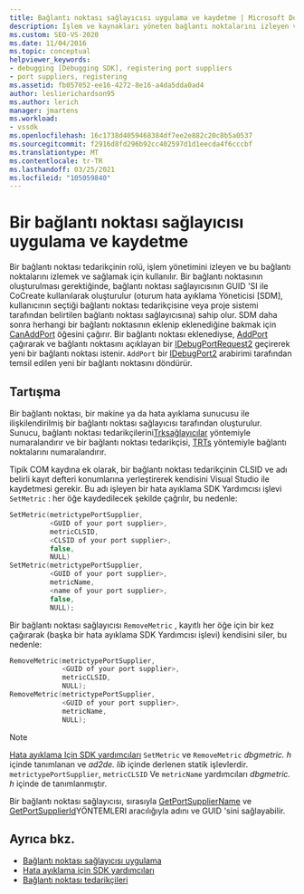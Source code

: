 ```yaml
---
title: Bağlantı noktası sağlayıcısı uygulama ve kaydetme | Microsoft Docs
description: İşlem ve kaynakları yöneten bağlantı noktalarını izleyen ve sağlayan bağlantı noktası tedarikçilerini uygulamayı ve kaydetmeyi öğrenin.
ms.custom: SEO-VS-2020
ms.date: 11/04/2016
ms.topic: conceptual
helpviewer_keywords:
- debugging [Debugging SDK], registering port suppliers
- port suppliers, registering
ms.assetid: fb057052-ee16-4272-8e16-a4da5dda0ad4
author: leslierichardson95
ms.author: lerich
manager: jmartens
ms.workload:
- vssdk
ms.openlocfilehash: 16c1738d4059468384df7ee2e882c20c8b5a0537
ms.sourcegitcommit: f2916d8fd296b92cc402597d1d1eecda4f6cccbf
ms.translationtype: MT
ms.contentlocale: tr-TR
ms.lasthandoff: 03/25/2021
ms.locfileid: "105059840"
---
```

# <a name="implement-and-register-a-port-supplier"></a>Bir bağlantı noktası sağlayıcısı uygulama ve kaydetme
Bir bağlantı noktası tedarikçinin rolü, işlem yönetimini izleyen ve bu bağlantı noktalarını izlemek ve sağlamak için kullanılır. Bir bağlantı noktasının oluşturulması gerektiğinde, bağlantı noktası sağlayıcısının GUID 'SI ile CoCreate kullanılarak oluşturulur (oturum hata ayıklama Yöneticisi [SDM], kullanıcının seçtiği bağlantı noktası tedarikçisine veya proje sistemi tarafından belirtilen bağlantı noktası sağlayıcısına) sahip olur. SDM daha sonra herhangi bir bağlantı noktasının eklenip eklenediğine bakmak için [CanAddPort](../../extensibility/debugger/reference/idebugportsupplier2-canaddport.md) öğesini çağırır. Bir bağlantı noktası eklenediyse, [AddPort](../../extensibility/debugger/reference/idebugportsupplier2-addport.md) çağırarak ve bağlantı noktasını açıklayan bir [IDebugPortRequest2](../../extensibility/debugger/reference/idebugportrequest2.md) geçirerek yeni bir bağlantı noktası istenir. `AddPort` bir [IDebugPort2](../../extensibility/debugger/reference/idebugport2.md) arabirimi tarafından temsil edilen yeni bir bağlantı noktasını döndürür.

## <a name="discussion"></a>Tartışma
 Bir bağlantı noktası, bir makine ya da hata ayıklama sunucusu ile ilişkilendirilmiş bir bağlantı noktası sağlayıcısı tarafından oluşturulur. Sunucu, bağlantı noktası tedarikçilerini[Trksağlayıcılar](../../extensibility/debugger/reference/idebugcoreserver2-enumportsuppliers.md) yöntemiyle numaralandırır ve bir bağlantı noktası tedarikçisi, [TRTs](../../extensibility/debugger/reference/idebugportsupplier2-enumports.md) yöntemiyle bağlantı noktalarını numaralandırır.

 Tipik COM kaydına ek olarak, bir bağlantı noktası tedarikçinin CLSID ve adı belirli kayıt defteri konumlarına yerleştirerek kendisini Visual Studio ile kaydetmesi gerekir. Bu adı işleyen bir hata ayıklama SDK Yardımcısı işlevi `SetMetric` : her öğe kaydedilecek şekilde çağrılır, bu nedenle:

```cpp
SetMetric(metrictypePortSupplier,
          <GUID of your port supplier>,
          metricCLSID,
          <CLSID of your port supplier>,
          false,
          NULL)
SetMetric(metrictypePortSupplier,
          <GUID of your port supplier>,
          metricName,
          <name of your port supplier>,
          false,
          NULL);
```

 Bir bağlantı noktası sağlayıcısı `RemoveMetric` , kayıtlı her öğe için bir kez çağırarak (başka bir hata ayıklama SDK Yardımcısı işlevi) kendisini siler, bu nedenle:

```cpp
RemoveMetric(metrictypePortSupplier,
             <GUID of your port supplier>,
             metricCLSID,
             NULL);
RemoveMetric(metrictypePortSupplier,
             <GUID of your port supplier>,
             metricName,
             NULL);
```

> [!NOTE]
> [Hata ayıklama Için SDK yardımcıları](../../extensibility/debugger/reference/sdk-helpers-for-debugging.md) `SetMetric` ve `RemoveMetric` *dbgmetric. h* içinde tanımlanan ve *ad2de. lib* içinde derlenen statik işlevlerdir. `metrictypePortSupplier`, `metricCLSID` Ve `metricName` yardımcıları *dbgmetric. h* içinde de tanımlanmıştır.

 Bir bağlantı noktası sağlayıcısı, sırasıyla [GetPortSupplierName](../../extensibility/debugger/reference/idebugportsupplier2-getportsuppliername.md) ve [GetPortSupplierId](../../extensibility/debugger/reference/idebugportsupplier2-getportsupplierid.md)YÖNTEMLERI aracılığıyla adını ve GUID 'sini sağlayabilir.

## <a name="see-also"></a>Ayrıca bkz.
- [Bağlantı noktası sağlayıcısı uygulama](../../extensibility/debugger/implementing-a-port-supplier.md)
- [Hata ayıklama için SDK yardımcıları](../../extensibility/debugger/reference/sdk-helpers-for-debugging.md)
- [Bağlantı noktası tedarikçileri](../../extensibility/debugger/port-suppliers.md)
